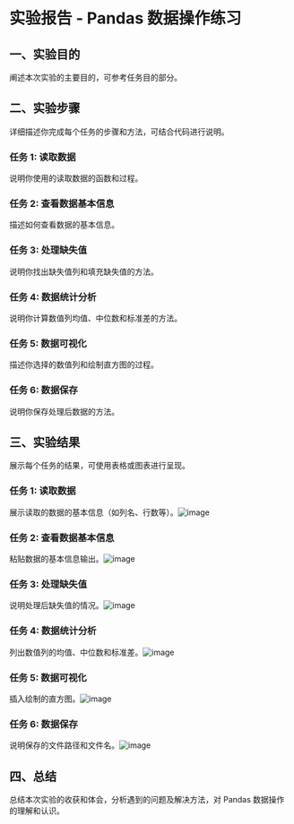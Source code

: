 # 实验报告 - Pandas 数据操作练习

## 一、实验目的
阐述本次实验的主要目的，可参考任务目的部分。

## 二、实验步骤
详细描述你完成每个任务的步骤和方法，可结合代码进行说明。

### 任务 1: 读取数据
说明你使用的读取数据的函数和过程。

### 任务 2: 查看数据基本信息
描述如何查看数据的基本信息。

### 任务 3: 处理缺失值
说明你找出缺失值列和填充缺失值的方法。

### 任务 4: 数据统计分析
说明你计算数值列均值、中位数和标准差的方法。

### 任务 5: 数据可视化
描述你选择的数值列和绘制直方图的过程。

### 任务 6: 数据保存
说明你保存处理后数据的方法。

## 三、实验结果
展示每个任务的结果，可使用表格或图表进行呈现。

### 任务 1: 读取数据
展示读取的数据的基本信息（如列名、行数等）。![image](https://github.com/user-attachments/assets/e44eb82f-7433-45b9-9dea-f40020f6bdac)

### 任务 2: 查看数据基本信息
粘贴数据的基本信息输出。![image](https://github.com/user-attachments/assets/a7a17dfb-3418-49a9-ae57-21f9abcc6390)


### 任务 3: 处理缺失值
说明处理后缺失值的情况。![image](https://github.com/user-attachments/assets/2d8e6fd3-b6c2-4706-886f-6e9b41abf48a)


### 任务 4: 数据统计分析
列出数值列的均值、中位数和标准差。![image](https://github.com/user-attachments/assets/f93b8c77-3887-4a9c-9ca9-6cc589ed093b)


### 任务 5: 数据可视化
插入绘制的直方图。![image](https://github.com/user-attachments/assets/7bf08614-7bf5-4e90-84b0-f7e2dc5c0c21)


### 任务 6: 数据保存
说明保存的文件路径和文件名。![image](https://github.com/user-attachments/assets/864c0155-29f4-4148-8121-8c3d385faed8)


## 四、总结
总结本次实验的收获和体会，分析遇到的问题及解决方法，对 Pandas 数据操作的理解和认识。
    

